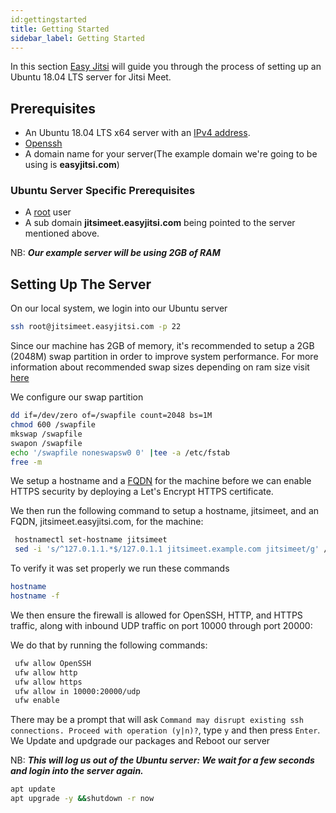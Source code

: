```yaml
---
id:gettingstarted 
title: Getting Started
sidebar_label: Getting Started
---
```


<!-- Global site tag (gtag.js) - Google Analytics -->
<script async src="https://www.googletagmanager.com/gtag/js?id=UA-163579416-2"></script>
<script>
  window.dataLayer = window.dataLayer || [];
  function gtag(){dataLayer.push(arguments);}
  gtag('js', new Date());

  gtag('config', 'UA-163579416-2');
</script>

In this section [Easy Jitsi](easyjitsi.com) will guide you through the process of setting up an Ubuntu 18.04 LTS server for Jitsi Meet.

## Prerequisites

- An Ubuntu 18.04 LTS x64 server with an [IPv4 address](https://en.wikipedia.org/wiki/IPv4).
- [Openssh](https://www.openssh.com/)
- A domain name for your server(The example domain we're going to be using is **easyjitsi.com**)

### Ubuntu Server Specific Prerequisites

- A [root]("https://geek-university.com/linux/root-account/") user
- A sub domain **jitsimeet.easyjitsi.com** being pointed to the server mentioned above.

NB: **_Our example server will be using 2GB of RAM_**

## Setting Up The Server

On our local system, we login into our Ubuntu server

```bash
ssh root@jitsimeet.easyjitsi.com -p 22
```

Since our machine has 2GB of memory, it's recommended to setup a 2GB (2048M) swap partition in order to improve system performance. For more information about recommended swap sizes depending on ram size visit [here](https://askubuntu.com/questions/49109/i-have-16gb-ram-do-i-need-32gb-swap)

We configure our swap partition

```bash
dd if=/dev/zero of=/swapfile count=2048 bs=1M
chmod 600 /swapfile
mkswap /swapfile
swapon /swapfile
echo '/swapfile noneswapsw0 0' |tee -a /etc/fstab
free -m
```

We setup a hostname and a [FQDN](https://en.wikipedia.org/wiki/Fully_qualified_domain_name) for the machine before we can enable HTTPS security by deploying a Let's Encrypt HTTPS certificate.

We then run the following command to setup a hostname, jitsimeet, and an FQDN, jitsimeet.easyjitsi.com, for the machine:

```bash
 hostnamectl set-hostname jitsimeet
 sed -i 's/^127.0.1.1.*$/127.0.1.1 jitsimeet.example.com jitsimeet/g' /etc/hosts
```

To verify it was set properly we run these commands

```bash
hostname
hostname -f
```

We then ensure the firewall is allowed for OpenSSH, HTTP, and HTTPS traffic, along with inbound UDP traffic on port 10000 through port 20000:

We do that by running the following commands:

```bash
 ufw allow OpenSSH
 ufw allow http
 ufw allow https
 ufw allow in 10000:20000/udp
 ufw enable
```

There may be a prompt that will ask `Command may disrupt existing ssh connections. Proceed with operation (y|n)?`, type `y` and then press `Enter`.
We Update and updgrade our packages and Reboot our server

NB: **_This will log us out of the Ubuntu server: We wait for a few seconds and login into the server again._**

```bash
apt update
apt upgrade -y &&shutdown -r now
```
